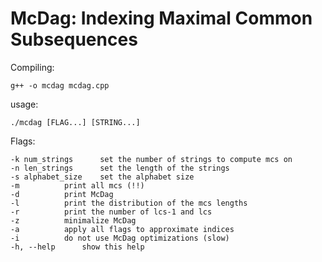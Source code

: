 # McDag: Indexing Maximal Common Subsequences

Compiling: 
```shell
g++ -o mcdag mcdag.cpp
```

usage:

	./mcdag [FLAG...] [STRING...]


Flags:

	-k num_strings		set the number of strings to compute mcs on
	-n len_strings		set the length of the strings
	-s alphabet_size	set the alphabet size
	-m			print all mcs (!!)
	-d			print McDag
	-l			print the distribution of the mcs lengths
	-r			print the number of lcs-1 and lcs
	-z			minimalize McDag
	-a			apply all flags to approximate indices
	-i			do not use McDag optimizations (slow)
	-h, --help		show this help


